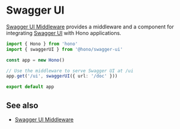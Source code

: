 # Swagger UI

[Swagger UI Middleware](https://github.com/honojs/middleware/tree/main/packages/swagger-ui) provides a middleware and a component for integrating [Swagger UI](https://swagger.io/docs/open-source-tools/swagger-ui/usage/installation/) with Hono applications.

```ts
import { Hono } from 'hono'
import { swaggerUI } from '@hono/swagger-ui'

const app = new Hono()

// Use the middleware to serve Swagger UI at /ui
app.get('/ui', swaggerUI({ url: '/doc' }))

export default app
```

## See also

- [Swagger UI Middleware](https://github.com/honojs/middleware/tree/main/packages/swagger-ui)
